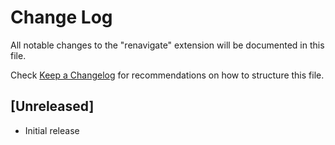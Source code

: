 # Change Log

All notable changes to the "renavigate" extension will be documented in this file.

Check [Keep a Changelog](http://keepachangelog.com/) for recommendations on how to structure this file.

## [Unreleased]

- Initial release